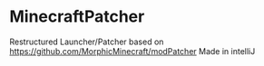 # MinecraftPatcher

Restructured Launcher/Patcher based on https://github.com/MorphicMinecraft/modPatcher
Made in intelliJ
